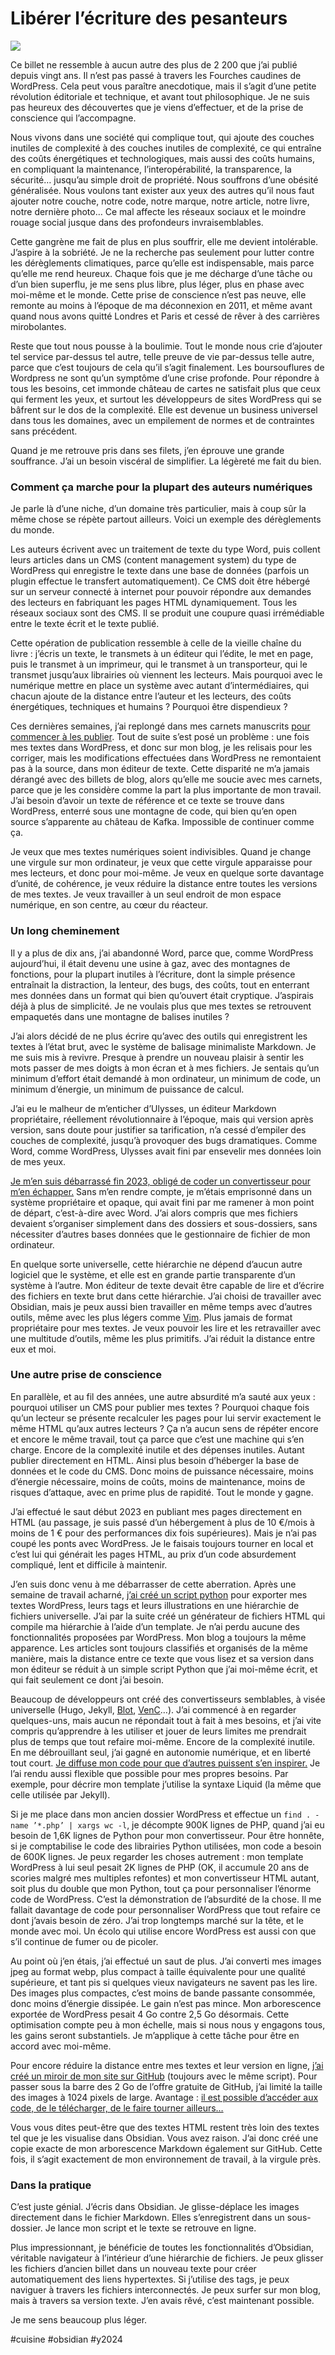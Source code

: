 # Libérer l’écriture des pesanteurs

![](_i/nomore01.webp)

Ce billet ne ressemble à aucun autre des plus de 2 200 que j’ai publié depuis vingt ans. Il n’est pas passé à travers les Fourches caudines de WordPress. Cela peut vous paraître anecdotique, mais il s’agit d’une petite révolution éditoriale et technique, et avant tout philosophique. Je ne suis pas heureux des découvertes que je viens d’effectuer, et de la prise de conscience qui l’accompagne.

Nous vivons dans une société qui complique tout, qui ajoute des couches inutiles de complexité à des couches inutiles de complexité, ce qui entraîne des coûts énergétiques et technologiques, mais aussi des coûts humains, en compliquant la maintenance, l’interopérabilité, la transparence, la sécurité… jusqu’au simple droit de propriété. Nous souffrons d’une obésité généralisée. Nous voulons tant exister aux yeux des autres qu’il nous faut ajouter notre couche, notre code, notre marque, notre article, notre livre, notre dernière photo… Ce mal affecte les réseaux sociaux et le moindre rouage social jusque dans des profondeurs invraisemblables.

Cette gangrène me fait de plus en plus souffrir, elle me devient intolérable. J’aspire à la sobriété. Je ne la recherche pas seulement pour lutter contre les dérèglements climatiques, parce qu’elle est indispensable, mais parce qu’elle me rend heureux. Chaque fois que je me décharge d’une tâche ou d’un bien superflu, je me sens plus libre, plus léger, plus en phase avec moi-même et le monde. Cette prise de conscience n’est pas neuve, elle remonte au moins à l’époque de ma déconnexion en 2011, et même avant quand nous avons quitté Londres et Paris et cessé de rêver à des carrières mirobolantes.

Reste que tout nous pousse à la boulimie. Tout le monde nous crie d’ajouter tel service par-dessus tel autre, telle preuve de vie par-dessus telle autre, parce que c’est toujours de cela qu’il s’agit finalement. Les boursouflures de Wordpress ne sont qu’un symptôme d’une crise profonde. Pour répondre à tous les besoins, cet immonde château de cartes ne satisfait plus que ceux qui ferment les yeux, et surtout les développeurs de sites WordPress qui se bâfrent sur le dos de la complexité. Elle est devenue un business universel dans tous les domaines, avec un empilement de normes et de contraintes sans précédent.

Quand je me retrouve pris dans ses filets, j’en éprouve une grande souffrance. J’ai un besoin viscéral de simplifier. La légèreté me fait du bien.

### Comment ça marche pour la plupart des auteurs numériques

Je parle là d’une niche, d’un domaine très particulier, mais à coup sûr la même chose se répète partout ailleurs. Voici un exemple des dérèglements du monde.

Les auteurs écrivent avec un traitement de texte du type Word, puis collent leurs articles dans un CMS (content management system) du type de WordPress qui enregistre le texte dans une base de données (parfois un plugin effectue le transfert automatiquement). Ce CMS doit être hébergé sur un serveur connecté à internet pour pouvoir répondre aux demandes des lecteurs en fabriquant les pages HTML dynamiquement. Tous les réseaux sociaux sont des CMS. Il se produit une coupure quasi irrémédiable entre le texte écrit et le texte publié.

Cette opération de publication ressemble à celle de la vieille chaîne du livre : j’écris un texte, le transmets à un éditeur qui l’édite, le met en page, puis le transmet à un imprimeur, qui le transmet à un transporteur, qui le transmet jusqu’aux librairies où viennent les lecteurs. Mais pourquoi avec le numérique mettre en place un système avec autant d’intermédiaires, qui chacun ajoute de la distance entre l’auteur et les lecteurs, des coûts énergétiques, techniques et humains ? Pourquoi être dispendieux ?

Ces dernières semaines, j’ai replongé dans mes carnets manuscrits [pour commencer à les publier](/tag/retroblogging/). Tout de suite s’est posé un problème : une fois mes textes dans WordPress, et donc sur mon blog, je les relisais pour les corriger, mais les modifications effectuées dans WordPress ne remontaient pas à la source, dans mon éditeur de texte. Cette disparité ne m’a jamais dérangé avec des billets de blog, alors qu’elle me soucie avec mes carnets, parce que je les considère comme la part la plus importante de mon travail. J’ai besoin d’avoir un texte de référence et ce texte se trouve dans WordPress, enterré sous une montagne de code, qui bien qu’en open source s’apparente au château de Kafka. Impossible de continuer comme ça.

Je veux que mes textes numériques soient indivisibles. Quand je change une virgule sur mon ordinateur, je veux que cette virgule apparaisse pour mes lecteurs, et donc pour moi-même. Je veux en quelque sorte davantage d’unité, de cohérence, je veux réduire la distance entre toutes les versions de mes textes. Je veux travailler à un seul endroit de mon espace numérique, en son centre, au cœur du réacteur.

### Un long cheminement

Il y a plus de dix ans, j’ai abandonné Word, parce que, comme WordPress aujourd’hui, il était devenu une usine à gaz, avec des montagnes de fonctions, pour la plupart inutiles à l’écriture, dont la simple présence entraînait la distraction, la lenteur, des bugs, des coûts, tout en enterrant mes données dans un format qui bien qu’ouvert était cryptique. J’aspirais déjà à plus de simplicité. Je ne voulais plus que mes textes se retrouvent empaquetés dans une montagne de balises inutiles ?

J’ai alors décidé de ne plus écrire qu’avec des outils qui enregistrent les textes à l’état brut, avec le système de balisage minimaliste Markdown. Je me suis mis à revivre. Presque à prendre un nouveau plaisir à sentir les mots passer de mes doigts à mon écran et à mes fichiers. Je sentais qu’un minimum d’effort était demandé à mon ordinateur, un minimum de code, un minimum d’énergie, un minimum de puissance de calcul.

J’ai eu le malheur de m’enticher d’Ulysses, un éditeur Markdown propriétaire, réellement révolutionnaire à l’époque, mais qui version après version, sans doute pour justifier sa tarification, n’a cessé d’empiler des couches de complexité, jusqu’à provoquer des bugs dramatiques. Comme Word, comme WordPress, Ulysses avait fini par ensevelir mes données loin de mes yeux.

[Je m’en suis débarrassé fin 2023, obligé de coder un convertisseur pour m’en échapper.](../../2023/12/pris-en-otage-par-ulysses-app.md) Sans m’en rendre compte, je m’étais emprisonné dans un système propriétaire et opaque, qui avait fini par me ramener à mon point de départ, c’est-à-dire avec Word. J’ai alors compris que mes fichiers devaient s’organiser simplement dans des dossiers et sous-dossiers, sans nécessiter d’autres bases données que le gestionnaire de fichier de mon ordinateur.

En quelque sorte universelle, cette hiérarchie ne dépend d’aucun autre logiciel que le système, et elle est en grande partie transparente d’un système à l’autre. Mon éditeur de texte devait être capable de lire et d’écrire des fichiers en texte brut dans cette hiérarchie. J’ai choisi de travailler avec Obsidian, mais je peux aussi bien travailler en même temps avec d’autres outils, même avec les plus légers comme [Vim](https://fr.wikipedia.org/wiki/Vim). Plus jamais de format propriétaire pour mes textes. Je veux pouvoir les lire et les retravailler avec une multitude d’outils, même les plus primitifs. J’ai réduit la distance entre eux et moi.

### Une autre prise de conscience

En parallèle, et au fil des années, une autre absurdité m’a sauté aux yeux : pourquoi utiliser un CMS pour publier mes textes ? Pourquoi chaque fois qu’un lecteur se présente recalculer les pages pour lui servir exactement le même HTML qu’aux autres lecteurs ? Ça n’a aucun sens de répéter encore et encore le même travail, tout ça parce que c’est une machine qui s’en charge. Encore de la complexité inutile et des dépenses inutiles. Autant publier directement en HTML. Ainsi plus besoin d’héberger la base de données et le code du CMS. Donc moins de puissance nécessaire, moins d’énergie nécessaire, moins de coûts, moins de maintenance, moins de risques d’attaque, avec en prime plus de rapidité. Tout le monde y gagne.

J’ai effectué le saut début 2023 en publiant mes pages directement en HTML (au passage, je suis passé d’un hébergement à plus de 10 €/mois à moins de 1 € pour des performances dix fois supérieures). Mais je n’ai pas coupé les ponts avec WordPress. Je le faisais toujours tourner en local et c’est lui qui générait les pages HTML, au prix d’un code absurdement compliqué, lent et difficile à maintenir.

J’en suis donc venu à me débarrasser de cette aberration. Après une semaine de travail acharné, [j’ai créé un script python](https://github.com/tcrouzet/NoMoreWordPress) pour exporter mes textes WordPress, leurs tags et leurs illustrations en une hiérarchie de fichiers universelle. J’ai par la suite créé un générateur de fichiers HTML qui compile ma hiérarchie à l’aide d’un template. Je n’ai perdu aucune des fonctionnalités proposées par WordPress. Mon blog a toujours la même apparence. Les articles sont toujours classifiés et organisés de la même manière, mais la distance entre ce texte que vous lisez et sa version dans mon éditeur se réduit à un simple script Python que j’ai moi-même écrit, et qui fait seulement ce dont j’ai besoin.

Beaucoup de développeurs ont créé des convertisseurs semblables, à visée universelle (Hugo, Jekyll, [Blot](https://blot.im/), [VenC](https://venc.software/Arborescence/)…). J’ai commencé à en regarder quelques-uns, mais aucun ne répondait tout à fait à mes besoins, et j’ai vite compris qu’apprendre à les utiliser et jouer de leurs limites me prendrait plus de temps que tout refaire moi-même. Encore de la complexité inutile. En me débrouillant seul, j’ai gagné en autonomie numérique, et en liberté tout court. [Je diffuse mon code pour que d’autres puissent s’en inspirer.](https://github.com/tcrouzet/NoMoreWordPress) Je l’ai rendu aussi flexible que possible pour mes propres besoins. Par exemple, pour décrire mon template j’utilise la syntaxe Liquid (la même que celle utilisée par Jekyll).

Si je me place dans mon ancien dossier WordPress et effectue un `find . -name ’*.php’ | xargs wc -l`, je décompte 900K lignes de PHP, quand j’ai eu besoin de 1,6K lignes de Python pour mon convertisseur. Pour être honnête, si je comptabilise le code des librairies Python utilisées, mon code a besoin de 600K lignes. Je peux regarder les choses autrement : mon template WordPress à lui seul pesait 2K lignes de PHP (OK, il accumule 20 ans de scories malgré mes multiples refontes) et mon convertisseur HTML autant, soit plus du double que mon Python, tout ça pour personnaliser l’énorme code de WordPress. C’est la démonstration de l’absurdité de la chose. Il me fallait davantage de code pour personnaliser WordPress que tout refaire ce dont j’avais besoin de zéro. J’ai trop longtemps marché sur la tête, et le monde avec moi. Un écolo qui utilise encore WordPress est aussi con que s’il continue de fumer ou de picoler.

Au point où j’en étais, j’ai effectué un saut de plus. J’ai converti mes images jpeg au format webp, plus compact à taille équivalente pour une qualité supérieure, et tant pis si quelques vieux navigateurs ne savent pas les lire. Des images plus compactes, c’est moins de bande passante consommée, donc moins d’énergie dissipée. Le gain n’est pas mince. Mon arborescence exportée de WordPress pesait 4 Go contre 2,5 Go désormais. Cette optimisation compte peu à mon échelle, mais si nous nous y engagons tous, les gains seront substantiels. Je m’applique à cette tâche pour être en accord avec moi-même.

Pour encore réduire la distance entre mes textes et leur version en ligne, [j’ai créé un miroir de mon site sur GitHub](https://static.tcrouzet.com/) (toujours avec le même script). Pour passer sous la barre des 2 Go de l’offre gratuite de GitHub, j’ai limité la taille des images à 1024 pixels de large. Avantage : [il est possible d’accéder aux code, de le télécharger, de le faire tourner ailleurs…](https://github.com/tcrouzet/blog)

Vous vous dites peut-être que des textes HTML restent très loin des textes tel que je les visualise dans Obsidian. Vous avez raison. J’ai donc créé une copie exacte de mon arborescence Markdown également sur GitHub. Cette fois, il s’agit exactement de mon environnement de travail, à la virgule près.

### Dans la pratique

C’est juste génial. J’écris dans Obsidian. Je glisse-déplace les images directement dans le fichier Markdown. Elles s’enregistrent dans un sous-dossier. Je lance mon script et le texte se retrouve en ligne.

Plus impressionnant, je bénéficie de toutes les fonctionnalités d’Obsidian, véritable navigateur à l’intérieur d’une hiérarchie de fichiers. Je peux glisser les fichiers d’ancien billet dans un nouveau texte pour créer automatiquement des liens hypertextes. Si j’utilise des tags, je peux naviguer à travers les fichiers interconnectés. Je peux surfer sur mon blog, mais à travers sa version texte. J’en avais rêvé, c’est maintenant possible.

Je me sens beaucoup plus léger.

#cuisine #obsidian #y2024
